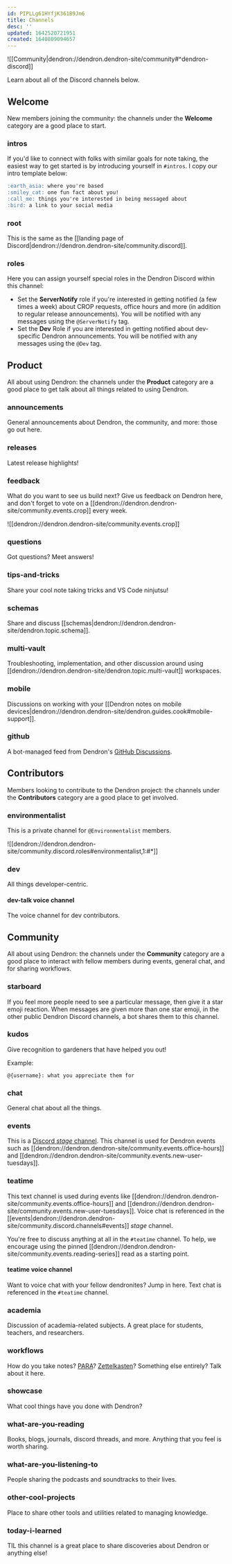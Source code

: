 ```yaml
---
id: PIPLLg61HYfjK361B9Jm6
title: Channels
desc: ''
updated: 1642520721951
created: 1640809094657
---
```


![[Community|dendron://dendron.dendron-site/community#^dendron-discord]]

Learn about all of the Discord channels below.

## Welcome

New members joining the community: the channels under the **Welcome** category are a good place to start.

### intros

If you'd like to connect with folks with similar goals for note taking, the easiest way to get started is by introducing yourself in `#intros`.  I copy our intro template below:

```markdown
:earth_asia: where you're based
:smiley_cat: one fun fact about you!
:call_me: things you're interested in being messaged about
:bird: a link to your social media
```

### root

This is the same as the [[landing page of Discord|dendron://dendron.dendron-site/community.discord]].

### roles

Here you can assign yourself special roles in the Dendron Discord within this channel:

- Set the **ServerNotify** role if you're interested in getting notified (a few times a week) about CROP requests, office hours and more (in addition to regular release announcements). You will be notified with any messages using the `@ServerNotify` tag.
- Set the **Dev** Role if you are interested in getting notified about dev-specific Dendron announcements. You will be notified with any messages using the `@Dev` tag.

## Product

All about using Dendron: the channels under the **Product** category are a good place to get talk about all things related to using Dendron.

### announcements

General announcements about Dendron, the community, and more: those go out here.

### releases

Latest release highlights!

### feedback

What do you want to see us build next? Give us feedback on Dendron here, and don't forget to vote on a [[dendron://dendron.dendron-site/community.events.crop]] every week.

![[dendron://dendron.dendron-site/community.events.crop]]

### questions

Got questions? Meet answers!

### tips-and-tricks

Share your cool note taking tricks and VS Code ninjutsu!

### schemas

Share and discuss [[schemas|dendron://dendron.dendron-site/dendron.topic.schema]].

### multi-vault

Troubleshooting, implementation, and other discussion around using [[dendron://dendron.dendron-site/dendron.topic.multi-vault]] workspaces.

### mobile

Discussions on working with your [[Dendron notes on mobile devices|dendron://dendron.dendron-site/dendron.guides.cook#mobile-support]].

### github

A bot-managed feed from Dendron's [GitHub Discussions](https://link.dendron.so/6WvK).

## Contributors

Members looking to contribute to the Dendron project: the channels under the **Contributors** category are a good place to get involved.

### environmentalist

This is a private channel for `@Environmentalist` members.

![[dendron://dendron.dendron-site/community.discord.roles#environmentalist,1:#*]]

### dev

All things developer-centric.

#### dev-talk voice channel

The voice channel for dev contributors.

## Community

All about using Dendron: the channels under the **Community** category are a good place to interact with fellow members during events, general chat, and for sharing workflows.

### starboard

If you feel more people need to see a particular message, then give it a star emoji reaction. When messages are given more than one star emoji, in the other public Dendron Discord channels, a bot shares them to this channel.

### kudos

Give recognition to gardeners that have helped you out!

Example:

```
@{username}: what you appreciate them for
```

### chat

General chat about all the things.

### events

This is a [Discord _stage_ channel](https://discord.com/stages). This channel is used for Dendron events such as [[dendron://dendron.dendron-site/community.events.office-hours]] and [[dendron://dendron.dendron-site/community.events.new-user-tuesdays]].

### teatime

This text channel is used during events like [[dendron://dendron.dendron-site/community.events.office-hours]] and [[dendron://dendron.dendron-site/community.events.new-user-tuesdays]]. Voice chat is referenced in the [[events|dendron://dendron.dendron-site/community.discord.channels#events]] _stage_ channel.

You're free to discuss anything at all in the `#teatime` channel. To help, we encourage using the pinned [[dendron://dendron.dendron-site/community.events.reading-series]] read as a starting point.

#### teatime voice channel

Want to voice chat with your fellow dendronites? Jump in here. Text chat is referenced in the `#teatime` channel.

### academia

Discussion of academia-related subjects. A great place for students, teachers, and researchers.

### workflows

How do you take notes? [PARA](https://fortelabs.co/blog/para/)? [Zettelkasten](https://zettelkasten.de/posts/overview/)? Something else entirely? Talk about it here.

### showcase

What cool things have you done with Dendron?

### what-are-you-reading

Books, blogs, journals, discord threads, and more. Anything that you feel is worth sharing.

### what-are-you-listening-to

People sharing the podcasts and soundtracks to their lives.

### other-cool-projects

Place to share other tools and utilities related to managing knowledge.

### today-i-learned

TIL this channel is a great place to share discoveries about Dendron or anything else!

##